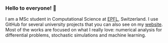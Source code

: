 <!--
<script type="module" defer>
import { polyfillCountryFlagEmojis } from "https://cdn.skypack.dev/country-flag-emoji-polyfill";
polyfillCountryFlagEmojis();
</script>
<style>
* {
    font-family: "Twemoji Country Flags", sans-serif;
}
</style>
-->
### Hello to everyone! 👋 
I am a MSc student in Computational Science at [EPFL](https://www.epfl.ch/en/), Switzerland. I use GitHub for several university projects that you can also see on my [website](https://www.matteocalafa.com). Most of the works are focused on what I really love: numerical analysis for differential problems, stochastic simulations and machine learning. 



<!--
**teocala/teocala** is a ✨ _special_ ✨ repository because its `README.md` (this file) appears on your GitHub profile.

Here are some ideas to get you started:

- 🔭 I’m currently working on ...
- 🌱 I’m currently learning ...
- 👯 I’m looking to collaborate on ...
- 🤔 I’m looking for help with ...
- 💬 Ask me about ...
- 📫 How to reach me: ...
- 😄 Pronouns: ...
- ⚡ Fun fact: ...
-->
